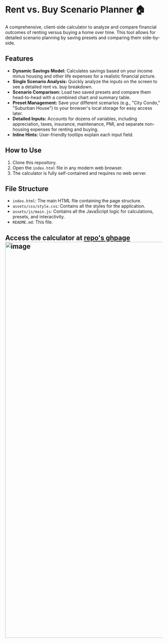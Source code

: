 # Rent vs. Buy Scenario Planner 🏠

A comprehensive, client-side calculator to analyze and compare financial outcomes of renting versus buying a home over time. This tool allows for detailed scenario planning by saving presets and comparing them side-by-side.

## Features

- **Dynamic Savings Model:** Calculates savings based on your income minus housing and other life expenses for a realistic financial picture.
- **Single Scenario Analysis:** Quickly analyze the inputs on the screen to see a detailed rent vs. buy breakdown.
- **Scenario Comparison:** Load two saved presets and compare them head-to-head with a combined chart and summary table.
- **Preset Management:** Save your different scenarios (e.g., "City Condo," "Suburban House") to your browser's local storage for easy access later.
- **Detailed Inputs:** Accounts for dozens of variables, including appreciation, taxes, insurance, maintenance, PMI, and separate non-housing expenses for renting and buying.
- **Inline Hints:** User-friendly tooltips explain each input field.

## How to Use

1.  Clone this repository.
2.  Open the `index.html` file in any modern web browser.
3.  The calculator is fully self-contained and requires no web server.

## File Structure

-   `index.html`: The main HTML file containing the page structure.
-   `assets/css/style.css`: Contains all the styles for the application.
-   `assets/js/main.js`: Contains all the JavaScript logic for calculations, presets, and interactivity.
-   `README.md`: This file.

## Access the calculator at [repo's ghpage](https://aerowild.github.io/buyorent/)<img width="1827" height="1265" alt="image" src="https://github.com/user-attachments/assets/cf9bc838-2f2f-4279-befd-c27296ab46db" />
